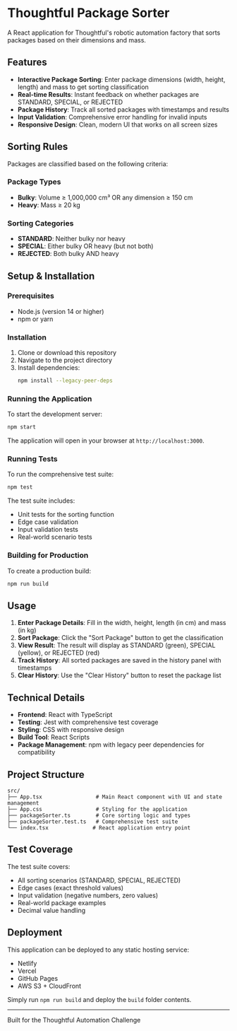 # Thoughtful Package Sorter

A React application for Thoughtful's robotic automation factory that sorts packages based on their dimensions and mass.

## Features

- **Interactive Package Sorting**: Enter package dimensions (width, height, length) and mass to get sorting classification
- **Real-time Results**: Instant feedback on whether packages are STANDARD, SPECIAL, or REJECTED
- **Package History**: Track all sorted packages with timestamps and results
- **Input Validation**: Comprehensive error handling for invalid inputs
- **Responsive Design**: Clean, modern UI that works on all screen sizes

## Sorting Rules

Packages are classified based on the following criteria:

### Package Types
- **Bulky**: Volume ≥ 1,000,000 cm³ OR any dimension ≥ 150 cm
- **Heavy**: Mass ≥ 20 kg

### Sorting Categories
- **STANDARD**: Neither bulky nor heavy
- **SPECIAL**: Either bulky OR heavy (but not both)
- **REJECTED**: Both bulky AND heavy

## Setup & Installation

### Prerequisites
- Node.js (version 14 or higher)
- npm or yarn

### Installation
1. Clone or download this repository
2. Navigate to the project directory
3. Install dependencies:
   ```bash
   npm install --legacy-peer-deps
   ```

### Running the Application
To start the development server:
```bash
npm start
```

The application will open in your browser at `http://localhost:3000`.

### Running Tests
To run the comprehensive test suite:
```bash
npm test
```

The test suite includes:
- Unit tests for the sorting function
- Edge case validation
- Input validation tests
- Real-world scenario tests

### Building for Production
To create a production build:
```bash
npm run build
```

## Usage

1. **Enter Package Details**: Fill in the width, height, length (in cm) and mass (in kg)
2. **Sort Package**: Click the "Sort Package" button to get the classification
3. **View Result**: The result will display as STANDARD (green), SPECIAL (yellow), or REJECTED (red)
4. **Track History**: All sorted packages are saved in the history panel with timestamps
5. **Clear History**: Use the "Clear History" button to reset the package list

## Technical Details

- **Frontend**: React with TypeScript
- **Testing**: Jest with comprehensive test coverage
- **Styling**: CSS with responsive design
- **Build Tool**: React Scripts
- **Package Management**: npm with legacy peer dependencies for compatibility

## Project Structure

```
src/
├── App.tsx                 # Main React component with UI and state management
├── App.css                 # Styling for the application
├── packageSorter.ts        # Core sorting logic and types
├── packageSorter.test.ts   # Comprehensive test suite
└── index.tsx              # React application entry point
```

## Test Coverage

The test suite covers:
- All sorting scenarios (STANDARD, SPECIAL, REJECTED)
- Edge cases (exact threshold values)
- Input validation (negative numbers, zero values)
- Real-world package examples
- Decimal value handling

## Deployment

This application can be deployed to any static hosting service:
- Netlify
- Vercel
- GitHub Pages
- AWS S3 + CloudFront

Simply run `npm run build` and deploy the `build` folder contents.

---

Built for the Thoughtful Automation Challenge